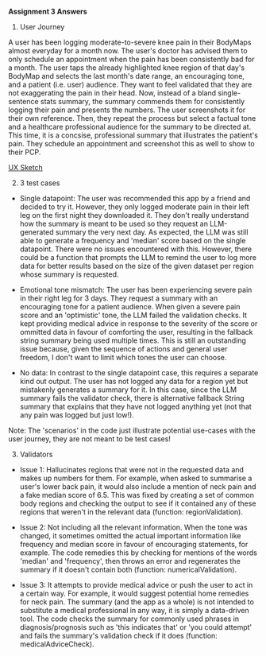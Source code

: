 **Assignment 3 Answers**

1. User Journey

A user has been logging moderate-to-severe knee pain in their BodyMaps almost everyday for a month now. The user's doctor has advised them to only schedule an appointment when the pain has been consistently bad for a month. The user taps the already highlighted knee region of that day's BodyMap and selects the last month's date range, an encouraging tone, and a patient (i.e. user) audience. They want to feel validated that they are not exaggerating the pain in their head. Now, instead of a bland single-sentence stats summary, the summary commends them for consistently logging their pain and presents the numbers. The user screenshots it for their own reference. Then, they repeat the process but select a factual tone and a healthcare professional audience for the summary to be directed at. This time, it is a concsise, professional summary that illustrates the patient's pain. They schedule an appointment and screenshot this as well to show to their PCP.

[UX Sketch](UXSketch.png)

2. 3 test cases

- Single datapoint: The user was recommended this app by a friend and decided to try it. However, they only logged moderate pain in their left leg on the first night they downloaded it. They don't really understand how the summary is meant to be used so they request an LLM-generated summary the very next day. As expected, the LLM was still able to generate a frequency and 'median' score based on the single datapoint. There were no issues encountered with this. However, there could be a function that prompts the LLM to remind the user to log more data for better results based on the size of the given dataset per region whose summary is requested.

- Emotional tone mismatch: The user has been experiencing severe pain in their right leg for 3 days. They request a summary with an encouraging tone for a patient audience. When given a severe pain score and an 'optimistic' tone, the LLM failed the validation checks. It kept providing medical advice in response to the severity of the score or ommitted data in favour of comforting the user, resulting in the fallback string summary being used multiple times. This is still an outstanding issue because, given the sequence of actions and general user freedom, I don't want to limit which tones the user can choose.

- No data: In contrast to the single datapoint case, this requires a separate kind out output. The user has not logged any data for a region yet but mistakenly generates a summary for it. In this case, since the LLM summary fails the validator check, there is alternative fallback String summary that explains that they have not logged anything yet (not that any pain was logged but just low!).

Note: The 'scenarios' in the code just illustrate potential use-cases with the user journey, they are not meant to be test cases!

3. Validators

- Issue 1: Hallucinates regions that were not in the requested data and makes up numbers for them. For example, when asked to summarise a user's lower back pain, it would also include a mention of neck pain and a fake median score of 6.5. This was fixed by creating a set of common body regions and checking the output to see if it contained any of these regions that weren't in the relevant data (function: regionValidation).

- Issue 2: Not including all the relevant information. When the tone was changed, it sometimes omitted the actual important information like frequency and median score in favour of encouraging statements, for example. The code remedies this by checking for mentions of the words 'median' and 'frequency', then throws an error and regenerates the summary if it doesn't contain both (function: numericalValidation).

- Issue 3: It attempts to provide medical advice or push the user to act in a certain way. For example, it would suggest potential home remedies for neck pain. The summary (and the app as a whole) is not intended to substitute a medical professional in any way, it is simply a data-driven tool. The code checks the summary for commonly used phrases in diagnosis/prognosis such as 'this indicates that' or 'you could attempt' and fails the summary's validation check if it does (function: medicalAdviceCheck).
